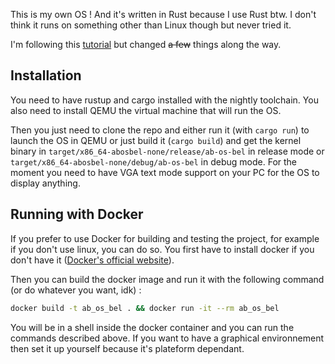 This is my own OS ! And it's written in Rust because I use Rust btw.
I don't think it runs on something other than Linux though but never tried it.

I'm following this [tutorial](https://os.phil-opp.com/) but changed ~~a few~~ things along the way.

## Installation

You need to have rustup and cargo installed with the nightly toolchain. You also need to install QEMU the virtual machine that will run the OS.

Then you just need to clone the repo and either run it (with `cargo run`) to launch the OS in QEMU or just build it (`cargo build`) and get the kernel binary in `target/x86_64-abosbel-none/release/ab-os-bel` in release mode or `target/x86_64-abosbel-none/debug/ab-os-bel` in debug mode. For the moment you need to have VGA text mode support on your PC for the OS to display anything.

## Running with Docker

If you prefer to use Docker for building and testing the project, for example if you don't use linux, you can do so. You first have to install docker if you don't have it ([Docker's official website](https://www.docker.com/products/docker-desktop)).

Then you can build the docker image and run it with the following command (or do whatever you want, idk) :

```bash
docker build -t ab_os_bel . && docker run -it --rm ab_os_bel
```

You will be in a shell inside the docker container and you can run the commands described above. If you want to have a graphical environnement then set it up yourself because it's plateform dependant.
